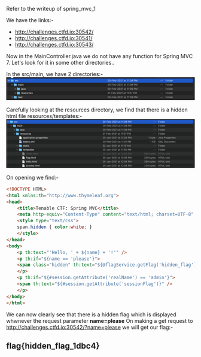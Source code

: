 Refer to the writeup of spring_mvc_1

We have the links:-
 - http://challenges.ctfd.io:30542/
 - http://challenges.ctfd.io:30541/
 - http://challenges.ctfd.io:30543/

Now in the MainController.java we do not have any function for Spring MVC 7. Let's look for it in some other directories..

In the src/main,  we have 2 directories:-
![img](./ss1.png) 

Carefully looking at the resources directory, we find that there is a hidden html file resources/templates:-
![img](./ss2.png)

On opening we find:-
```html
<!DOCTYPE HTML>
<html xmlns:th="http://www.thymeleaf.org">
<head>
    <title>Tenable CTF: Spring MVC</title>
    <meta http-equiv="Content-Type" content="text/html; charset=UTF-8" />
    <style type="text/css">
	span.hidden { color:white; }	
    </style>
</head>
<body>
	<p th:text="'Hello, ' + ${name} + '!'" />
	<p th:if="${name == 'please'}">
	<span class="hidden" th:text="${@flagService.getFlag('hidden_flag')}" />
	</p>
	<p th:if="${#session.getAttribute('realName') == 'admin'}">
	<span th:text="${#session.getAttribute('sessionFlag')}" />
	</p>
</body>
</html>
```

We can now clearly see that there is a hidden flag which is displayed whwnever the request parameter **name=please**
On making a get request to http://challenges.ctfd.io:30542/?name=please we will get our flag:-

## flag{hidden_flag_1dbc4}